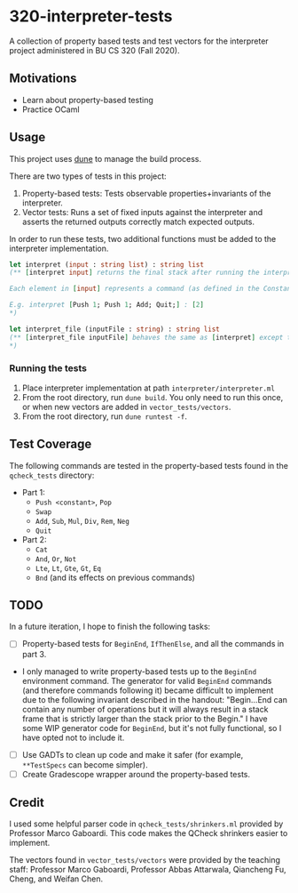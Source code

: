 # 320-interpreter-tests
A collection of property based tests and test vectors for the interpreter project administered in BU CS 320 (Fall 2020).

## Motivations

- Learn about property-based testing
- Practice OCaml

## Usage

This project uses [dune](https://github.com/ocaml/dune) to manage the build process.

There are two types of tests in this project:
1) Property-based tests: Tests observable properties+invariants of the interpreter.
2) Vector tests: Runs a set of fixed inputs against the interpreter and asserts the returned outputs correctly match expected outputs.

In order to run these tests, two additional functions must be added to the interpreter implementation.

```ocaml
let interpret (input : string list) : string list
(** [interpret input] returns the final stack after running the interpreter on [input].

Each element in [input] represents a command (as defined in the Constants/Programs grammar found in the handout) to execute.

E.g. interpret [Push 1; Push 1; Add; Quit;] : [2]
*)

let interpret_file (inputFile : string) : string list
(** [interpret_file inputFile] behaves the same as [interpret] except the input on which the interpreter is run is contained in the file located at path [inputFile].
*)
```

### Running the tests

1) Place interpreter implementation at path `interpreter/interpreter.ml`
2) From the root directory, run `dune build`. You only need to run this once, or when new vectors are added in `vector_tests/vectors`.
3) From the root directory, run `dune runtest -f`.

## Test Coverage

The following commands are tested in the property-based tests found in the `qcheck_tests` directory:
- Part 1:
  - `Push <constant>`, `Pop`
  - `Swap`
  - `Add`, `Sub`, `Mul`, `Div`, `Rem`, `Neg`
  - `Quit`
- Part 2:
  - `Cat`
  - `And`, `Or`, `Not`
  - `Lte`, `Lt`, `Gte`, `Gt`, `Eq`
  - `Bnd` (and its effects on previous commands)

## TODO

In a future iteration, I hope to finish the following tasks:

- [ ] Property-based tests for `BeginEnd`, `IfThenElse`, and all the commands in part 3.
 - I only managed to write property-based tests up to the `BeginEnd` environment command. The generator for valid `BeginEnd` commands (and therefore commands following it) became difficult to implement due to the following invariant described in the handout: "Begin...End can contain any number of operations but it will always result in a stack frame that is strictly larger than the stack prior to the Begin." I have some WIP generator code for `BeginEnd`, but it's not fully functional, so I have opted not to include it.
- [ ] Use GADTs to clean up code and make it safer (for example, `**TestSpecs` can become simpler).
- [ ] Create Gradescope wrapper around the property-based tests.

## Credit

I used some helpful parser code in `qcheck_tests/shrinkers.ml` provided by Professor Marco Gaboardi. This code makes the QCheck shrinkers easier to implement.

The vectors found in `vector_tests/vectors` were provided by the teaching staff: Professor Marco Gaboardi, Professor Abbas Attarwala, Qiancheng Fu, Cheng, and Weifan Chen.